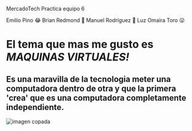 MercadoTech
Practica equipo 6

Emilio Pino :joy:
Brian Redmond :beer:
Manuel Rodríguez :star_struck:
Luz Omaira Toro :stuck_out_tongue:

# El tema que mas me gusto es *__MAQUINAS VIRTUALES!__*

## Es una maravilla de la tecnologia meter una computadora dentro de otra y que la primera 'crea' que es una computadora completamente independiente.
![imagen copada](https://www.ingenierobinario.com/wp-content/uploads/2021/02/sistemvirtual-600x381.jpg 'Esta imagen muestro como seria la cosa')
